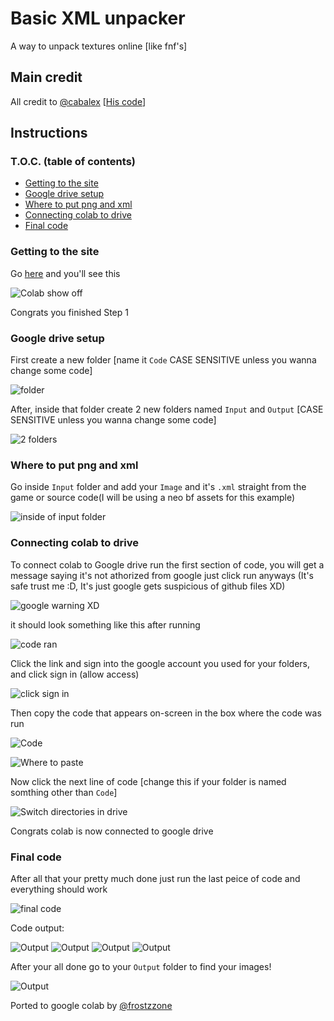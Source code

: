 
# Basic XML unpacker
A way to unpack textures online [like fnf's]

## Main credit
All credit to [@cabalex](https://github.com/cabalex) [[His code](https://gist.github.com/cabalex/931885371f20a226e4c6a3391e2d3982)]

## Instructions
### T.O.C. (table of contents)
- [Getting to the site](https://github.com/frostzzone/xml-unpacker#getting-to-the-site)
- [Google drive setup](https://github.com/frostzzone/xml-unpacker#google-drive-setup)
- [Where to put png and xml](https://github.com/frostzzone/xml-unpacker#where-to-put-png-and-xml)
- [Connecting colab to drive](https://github.com/frostzzone/xml-unpacker#connecting-colab-to-drive)
- [Final code](https://github.com/frostzzone/xml-unpacker#Final-code)
### Getting to the site
Go [here](https://colab.research.google.com/github/frostzzone/xml-unpacker/blob/main/XML_unpacker_on_colab.ipynb) and you'll see this

![Colab show off](https://user-images.githubusercontent.com/65735427/139131675-91cfe0e2-401f-4247-864a-9a79b3a0bf37.png)

Congrats you finished Step 1

### Google drive setup
First create a new folder [name it `Code` CASE SENSITIVE unless you wanna change some code]

![folder](https://user-images.githubusercontent.com/65735427/139132137-05b78c77-6abe-434a-9579-39cd112aa2d2.png)

After, inside that folder create 2 new folders named `Input` and `Output` [CASE SENSITIVE unless you wanna change some code]

![2 folders](https://user-images.githubusercontent.com/65735427/139132408-47162da0-e038-49ba-aed3-d0ef49c16eb4.png)
### Where to put png and xml
Go inside `Input` folder and add your `Image` and it's `.xml` straight from the game or source code(I will be using a neo bf assets for this example)

![inside of input folder](https://user-images.githubusercontent.com/65735427/139306790-b9379bef-3950-4f2b-8cb9-3ca6751cdf7a.png)

### Connecting colab to drive
To connect colab to Google drive run the first section of code, you will get a message saying it's not athorized from google just click run anyways (It's safe trust me :D, It's just google gets suspicious of github files XD)

![google warning XD](https://user-images.githubusercontent.com/65735427/139307095-5b998541-5983-4489-9191-c7b2acdd0d14.png)

it should look something like this after running

![code ran](https://user-images.githubusercontent.com/65735427/139307316-ec4a5b51-5c03-417c-986e-a489c3ff6919.png)

Click the link and sign into the google account you used for your folders, and click sign in (allow access)

![click sign in](https://user-images.githubusercontent.com/65735427/139307742-3bb29084-bcd1-4787-8583-a8b8c13ff3a0.png)

Then copy the code that appears on-screen in the box where the code was run

![Code](https://user-images.githubusercontent.com/65735427/139308132-cbca46b1-8885-4fc1-9f4d-5497abcf5955.png)

![Where to paste](https://user-images.githubusercontent.com/65735427/139308266-c0f5c884-28f2-449a-98b3-992a9413fbb1.png)

Now click the next line of code [change this if your folder is named somthing other than `Code`]

![Switch directories in drive](https://user-images.githubusercontent.com/65735427/139308630-55658c7d-b866-450e-af42-a39fcc5ede33.png)


Congrats colab is now connected to google drive

### Final code

After all that your pretty much done just run the last peice of code and everything should work

![final code](https://user-images.githubusercontent.com/65735427/139309501-46c0a9b4-daee-4708-bf10-9759577c0882.png)

Code output:

![Output](https://user-images.githubusercontent.com/65735427/139309622-bd0ba22f-bd98-4da6-a411-326cb9c1db21.png)
![Output](https://user-images.githubusercontent.com/65735427/139309672-79f57c35-7dbe-480e-ae47-860abc2fa57c.png)
![Output](https://user-images.githubusercontent.com/65735427/139309743-0058bd31-0dff-48d4-b8af-8342985d6986.png)
![Output](https://user-images.githubusercontent.com/65735427/139309804-38a29258-590e-4ef7-a8bc-4672a64a50cf.png)

After your all done go to your `Output` folder to find your images!

![Output](https://user-images.githubusercontent.com/65735427/139309909-037a29f6-4e33-411b-816d-347227e61dfd.png)


Ported to google colab by [@frostzzone](https://github.com/frostzzone)
